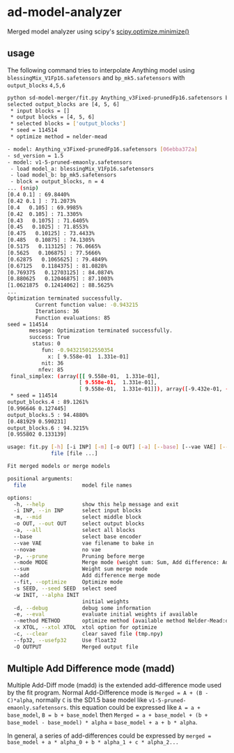 # ad-model-analyzer
Merged model analyzer using scipy's [scipy.optimize.minimize()](https://docs.scipy.org/doc/scipy/reference/generated/scipy.optimize.minimize.html)

## usage
The following command tries to interpolate Anything model using `blessingMix_V1Fp16.safetensors` and `bp_mk5.safetensors` with `output_blocks` `4,5,6`
~~~bash
python sd-model-merger/fit.py Anything_v3Fixed-prunedFp16.safetensors blessingMix_V1Fp16.safetensors bp_mk5.safetensors --out 4,5,6 --fit
selected output_blocks are [4, 5, 6]
 * input blocks = []
 * output blocks = [4, 5, 6]
 * selected blocks = ['output_blocks']
 * seed = 114514
 * optimize method = nelder-mead

- model: Anything_v3Fixed-prunedFp16.safetensors [06ebba372a]
- sd_version = 1.5
- model: v1-5-pruned-emaonly.safetensors
 - load model_a: blessingMix_V1Fp16.safetensors
 - load model_b: bp_mk5.safetensors
 - block = output_blocks, n = 4
... (snip)
[0.4 0.1] : 69.8440%
[0.42 0.1 ] : 71.2073%
[0.4   0.105] : 69.9985%
[0.42  0.105] : 71.3305%
[0.43   0.1075] : 71.6405%
[0.45   0.1025] : 71.8553%
[0.475   0.10125] : 73.4433%
[0.485   0.10875] : 74.1305%
[0.5175   0.113125] : 76.0665%
[0.5625   0.106875] : 77.5666%
[0.62875   0.1065625] : 79.4849%
[0.67125   0.1184375] : 81.0828%
[0.769375   0.12703125] : 84.0874%
[0.880625   0.12046875] : 87.1003%
[1.0621875  0.12414062] : 88.5625%
...
Optimization terminated successfully.
         Current function value: -0.943215
         Iterations: 36
         Function evaluations: 85
seed = 114514
       message: Optimization terminated successfully.
       success: True
        status: 0
           fun: -0.943215012550354
             x: [ 9.558e-01  1.331e-01]
           nit: 36
          nfev: 85
 final_simplex: (array([[ 9.558e-01,  1.331e-01],
                       [ 9.558e-01,  1.331e-01],
                       [ 9.558e-01,  1.331e-01]]), array([-9.432e-01, -9.432e-01, -9.432e-01]))
 * seed = 114514
output_blocks.4 : 89.1261%
[0.996646 0.127445]
output_blocks.5 : 94.4880%
[0.481929 0.590231]
output_blocks.6 : 94.3215%
[0.955802 0.133139]
~~~

~~~bash
usage: fit.py [-h] [-i INP] [-m] [-o OUT] [-a] [--base] [--vae VAE] [--novae] [-p] [--mode MODE] [--sum] [--add] [--fit] [-s SEED] [-w INIT] [-d] [-e] [--method METHOD] [-x XTOL] [-c] [--fp32] [-O OUTPUT]
              file [file ...]

Fit merged models or merge models

positional arguments:
  file                  model file names

options:
  -h, --help            show this help message and exit
  -i INP, --in INP      select input blocks
  -m, --mid             select middle block
  -o OUT, --out OUT     select output blocks
  -a, --all             select all blocks
  --base                select base encoder
  --vae VAE             vae filename to bake in
  --novae               no vae
  -p, --prune           Pruning before merge
  --mode MODE           Merge mode (weight sum: Sum, Add difference: Add, Multiple add-diff: Madd)
  --sum                 Weight sum merge mode
  --add                 Add difference merge mode
  --fit, --optimize     Optimize mode
  -s SEED, --seed SEED  select seed
  -w INIT, --alpha INIT
                        initial weights
  -d, --debug           debug some information
  -e, --eval            evaluate initial weights if available
  --method METHOD       optimize method (available method Nelder-Mead:default, Powell)
  -x XTOL, --xtol XTOL  xtol option for optimize
  -c, --clear           clear saved file (tmp.npy)
  --fp32, --usefp32     Use float32
  -O OUTPUT             Merged output file
~~~

## Multiple Add Difference mode (madd)
Multiple Add-Diff mode (madd) is the extended add-difference mode used by the fit program.
Normal Add-Difference mode is `Merged = A + (B - C)*alpha`, normally `C` is the SD1.5 base model like `v1-5-pruned-emaonly.safetensors`.
this equation could be expressed like `A = a + base_model`, `B = b + base_model` then `Merged = a + base_model + (b + base_model - base_model) * alpha` = `base_model + a + b * alpha`.

In general, a series of add-differences could be expressed by `merged = base_model + a * alpha_0 + b * alpha_1 + c * alpha_2...`
